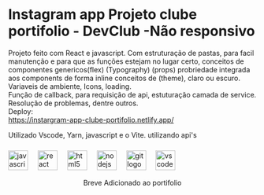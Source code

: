 # Instagram app Projeto clube portifolio - DevClub -Não responsivo

Projeto feito com React e javascript.
Com estruturação de pastas, para facil manutenção e para que as funções estejam no lugar certo,
conceitos de componentes genericos(flex) (Typography) (props) probriedade integrada aos components de forma inline
conceitos de (theme), claro ou escuro.
Variaveis de ambiente, Icons, loading.
<br>
Função de callback, para requisição de api, estuturação camada de service.
<br>
Resolução de problemas, dentre outros.
<br>
Deploy:
<br>
https://instargram-app-clube-portifolio.netlify.app/

Utilizado
Vscode, Yarn, javascript e o Vite.
utilizando api's
###
<div align="left">
<img src="https://cdn.jsdelivr.net/gh/devicons/devicon/icons/javascript/javascript-original.svg" height="40" alt="javascript logo"  />
  <img width="12" />
  
  <img src="https://cdn.jsdelivr.net/gh/devicons/devicon/icons/react/react-original.svg" height="40" alt="react logo"  />
  <img width="12" />
  <img src="https://cdn.jsdelivr.net/gh/devicons/devicon/icons/html5/html5-original.svg" height="40" alt="html5 logo"  />
  <img width="12" />
  <img src="https://cdn.jsdelivr.net/gh/devicons/devicon/icons/nodejs/nodejs-original.svg" height="40" alt="nodejs logo"  />
  <img width="12" />
  
  <img src="https://cdn.jsdelivr.net/gh/devicons/devicon/icons/git/git-original.svg" height="40" alt="git logo"  />
  <img width="12" />
  <img src="https://cdn.jsdelivr.net/gh/devicons/devicon/icons/vscode/vscode-original.svg" height="40" alt="vscode logo"  />
</div>

<p align="center">Breve Adicionado ao portifolio</p>

